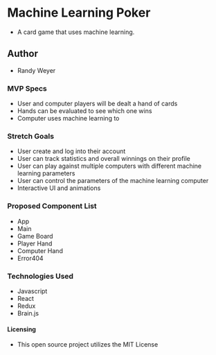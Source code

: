 # Machine Learning Poker
  * A card game that uses machine learning.

## Author
  * Randy Weyer

### MVP Specs
  * User and computer players will be dealt a hand of cards
  * Hands can be evaluated to see which one wins
  * Computer uses machine learning to

### Stretch Goals
  * User create and log into their account
  * User can track statistics and overall winnings on their profile
  * User can play against multiple computers with different machine learning parameters
  * User can control the parameters of the machine learning computer
  * Interactive UI and animations

### Proposed Component List
  * App
  * Main
  * Game Board
  * Player Hand
  * Computer Hand
  * Error404

### Technologies Used
  * Javascript
  * React
  * Redux
  * Brain.js

#### Licensing
  * This open source project utilizes the MIT License
